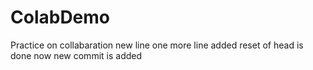 # ColabDemo
Practice on collabaration
new line
one more line added
reset of head is done now new commit is added
